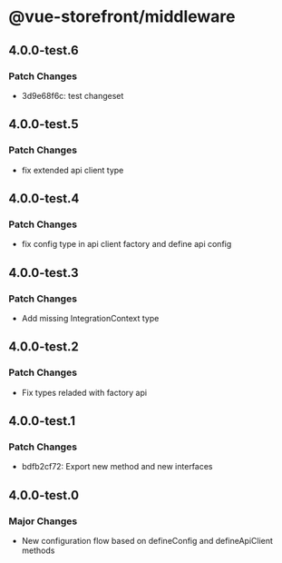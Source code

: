 # @vue-storefront/middleware

## 4.0.0-test.6

### Patch Changes

- 3d9e68f6c: test changeset

## 4.0.0-test.5

### Patch Changes

- fix extended api client type

## 4.0.0-test.4

### Patch Changes

- fix config type in api client factory and define api config

## 4.0.0-test.3

### Patch Changes

- Add missing IntegrationContext type

## 4.0.0-test.2

### Patch Changes

- Fix types reladed with factory api

## 4.0.0-test.1

### Patch Changes

- bdfb2cf72: Export new method and new interfaces

## 4.0.0-test.0

### Major Changes

- New configuration flow based on defineConfig and defineApiClient methods
